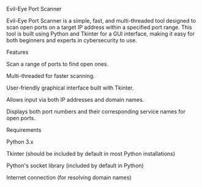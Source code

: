 Evil-Eye Port Scanner

Evil-Eye Port Scanner is a simple, fast, and multi-threaded tool designed to scan open ports on a target IP address within a specified port range. This tool is built using Python and Tkinter for a GUI interface, making it easy for both beginners and experts in cybersecurity to use.




Features

  Scan a range of ports to find open ones.

  Multi-threaded for faster scanning.

  User-friendly graphical interface built with Tkinter.

  Allows input via both IP addresses and domain names.

  Displays both port numbers and their corresponding service names for open ports.







  Requirements

  Python 3.x

  Tkinter (should be included by default in most Python installations)

  Python's socket library (included by default in Python)

  Internet connection (for resolving domain names)

